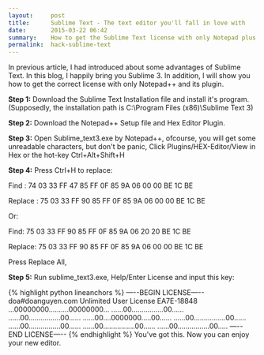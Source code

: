```yaml
---
layout:     post
title:      Sublime Text - The text editor you'll fall in love with
date:       2015-03-22 06:42
summary:    How to get the Sublime Text license with only Notepad plus plus and its plugin.
permalink:	hack-sublime-text
---
```


In previous article, I had introduced about some advantages of Sublime Text. In this blog, I happily bring you Sublime 3. In addition, I will show you how to get the correct license with only Notepad++ and its plugin.

__Step 1:__ Download the Sublime Text Installation file and install it's program. (Supposedly, the installation path is C:\Program Files (x86)\Sublime Text 3\)

__Step 2:__ Download the Notepad++ Setup file and Hex Editor Plugin.

__Step 3:__ Open Sublime_text3.exe by Notepad++, ofcourse, you will get some unreadable characters, but don't be panic, Click Plugins/HEX-Editor/View in Hex or the hot-key Ctrl+Alt+Shift+H 

__Step 4:__ Press Ctrl+H to replace:

Find : 74 03 33 FF 47 85 FF 0F 85 9A 06 00 00 BE 1C BE

Replace : 75 03 33 FF 90 85 FF 0F 85 9A 06 00 00 BE 1C BE

Or:

Find: 75 03 33 FF 90 85 FF 0F 85 9A 06 20 20 BE 1C BE

Replace: 75 03 33 FF 90 85 FF 0F 85 9A 06 00 00 BE 1C BE  

 Press Replace All,

__Step 5:__ Run sublime_text3.exe, Help/Enter License and input this key:

{% highlight python lineanchors %}
—--BEGIN LICENSE—--
doa#doanguyen.com
Unlimited User License
EA7E-18848
...00000000..........00000000...
......00................00......
......00................00......
......00....0000000.....00......
......00................00......
......00................00......
......00................00......
......00................00..... 
—--END LICENSE—--
{% endhighlight %}
You've got this. Now you can enjoy your new editor.